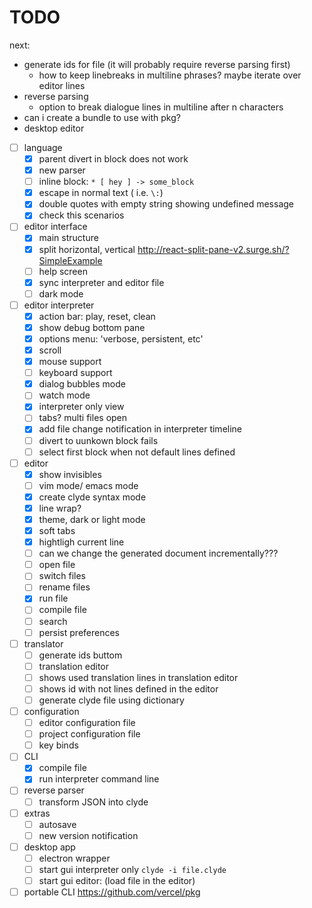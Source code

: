 # TODO

next:
- generate ids for file (it will probably require reverse parsing first)
    - how to keep linebreaks in multiline phrases? maybe iterate over editor lines
- reverse parsing
    - option to break dialogue lines in multiline after n characters
- can i create a bundle to use with pkg?
- desktop editor

- [ ] language
    - [x] parent divert in block does not work
    - [x] new parser
    - [ ] inline block: `* [ hey ] -> some_block`
    - [x] escape in normal text ( i.e. `\:`)
    - [x] double quotes with empty string showing undefined message
    - [x] check this scenarios
- [ ] editor interface
    - [x] main structure
    - [x] split horizontal, vertical http://react-split-pane-v2.surge.sh/?SimpleExample
    - [ ] help screen
    - [x] sync interpreter and editor file
    - [ ] dark mode
- [ ] editor interpreter
    - [x] action bar: play, reset, clean
    - [x] show debug bottom pane
    - [x] options menu: 'verbose, persistent, etc'
    - [x] scroll
    - [x] mouse support
    - [ ] keyboard support
    - [x] dialog bubbles mode
    - [ ] watch mode
    - [x] interpreter only view
    - [ ] tabs? multi files open
    - [x] add file change notification in interpreter timeline
    - [ ] divert to uunkown block fails
    - [ ] select first block when not default lines defined
- [ ] editor
    - [x] show invisibles
    - [ ] vim mode/ emacs mode
    - [x] create clyde syntax mode
    - [x] line wrap?
    - [x] theme, dark or light mode
    - [x] soft tabs
    - [x] hightligh current line
    - [ ] can we change the generated document incrementally???
    - [ ] open file
    - [ ] switch files
    - [ ] rename files
    - [x] run file
    - [ ] compile file
    - [ ] search
    - [ ] persist preferences
- [ ] translator
    - [ ] generate ids buttom
    - [ ] translation editor
    - [ ] shows used translation lines in translation editor
    - [ ] shows id with not lines defined in the editor
    - [ ] generate clyde file using dictionary
- [ ] configuration
    - [ ] editor configuration file
    - [ ] project configuration file
    - [ ] key binds
- [ ] CLI
    - [x] compile file
    - [x] run interpreter command line
- [ ] reverse parser
    - [ ] transform JSON into clyde
- [ ] extras
    - [ ] autosave
    - [ ] new version notification
- [ ]  desktop app
    - [ ] electron wrapper
    - [ ] start gui interpreter only `clyde -i file.clyde`
    - [ ] start gui editor: (load file in the editor)
- [ ] portable CLI https://github.com/vercel/pkg
